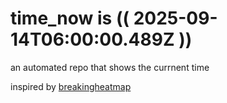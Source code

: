 # time_now is (( 2025-09-14T06:00:00.489Z ))

an automated repo that shows the currnent time

inspired by [breakingheatmap](https://github.com/breakingheatmap/breakingheatmap)